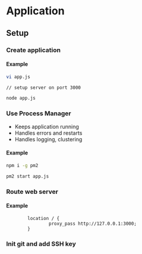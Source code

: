 # Application

## Setup

### Create application

#### Example

```sh
vi app.js

// setup server on port 3000

node app.js
```

### Use Process Manager

- Keeps application running
- Handles errors and restarts
- Handles logging, clustering

#### Example

```sh
npm i -g pm2

pm2 start app.js
```

### Route web server

#### Example

```nginx
        location / {
                proxy_pass http://127.0.0.1:3000;
        }
```

### Init git and add SSH key
